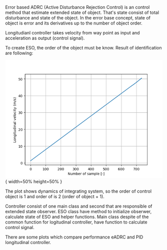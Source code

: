 Error based ADRC (Active Disturbance Rejection Control) is an control method that estimate extended state of object. That's state consist of total disturbance and state of the object. In the error base concept, state of object is error and its derivatives up to the number of object order.  

Longitudianl controller takes velocity from way point as input and acceleration as output (control signal). 

To create ESO, the order of the object must be know. Result of identification are following:

![alt text](result_of_identification.png){ width=50% height=50% }

The plot shows dynamics of integrating system, so the order of control object is 1 and order of is 2 (order of object + 1).

Controller consist of one main class and second that are responsible of extended state observer. ESO class have method to initialize obserwer, calculate state of ESO and helper functions. Main class despite of the common function for logitudinal controller, have function to calculate control signal. 

There are some plots which compare performance eADRC and PID longitudinal controller.

